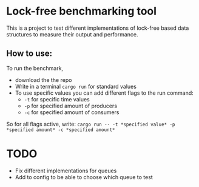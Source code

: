 # Lock-free benchmarking tool
This is a project to test different implementations of lock-free based data structures to measure their output and performance.

## How to use:
To run the benchmark, 
* download the the repo
* Write in a terminal `cargo run` for standard values
* To use specific values you can add different flags to the run command:
    * `-t` for specific time values
    * `-p` for specified amount of producers
    * `-c` for specified amount of consumers

So for all flags active, write:
`cargo run -- -t *specified value* -p *specified amount* -c *specified amount*`

# TODO
* Fix different implementations for queues
* Add to config to be able to choose which queue to test